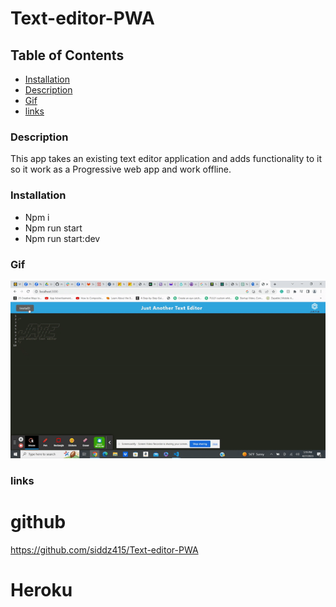 # Text-editor-PWA

## Table of Contents
* [Installation](#installation)
* [Description](#usage)
* [Gif](#gif)
* [links](#links)


### Description
This app takes an existing text editor application and adds functionality to it so it work as a Progressive web app and work offline.


### Installation
* Npm i
* Npm run start
* Npm run start:dev

### Gif
![](./Assets/pwa.gif)



### links
# github
https://github.com/siddz415/Text-editor-PWA

# Heroku
